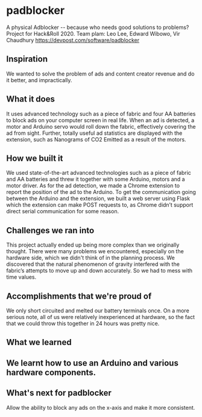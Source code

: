 # padblocker
A physical Adblocker -- because who needs good solutions to problems?
Project for Hack&Roll 2020.
Team plam: Leo Lee, Edward Wibowo, Vir Chaudhury
https://devpost.com/software/padblocker

## Inspiration
We wanted to solve the problem of ads and content creator revenue and do it better, and impractically.

## What it does
It uses advanced technology such as a piece of fabric and four AA batteries to block ads on your computer screen in real life. When an ad is detected, a motor and Arduino servo would roll down the fabric, effectively covering the ad from sight. Further, totally useful ad statistics are displayed with the extension, such as Nanograms of CO2 Emitted as a result of the motors.

## How we built it
We used state-of-the-art advanced technologies such as a piece of fabric and AA batteries and threw it together with some Arduino, motors and a motor driver. As for the ad detection, we made a Chrome extension to report the position of the ad to the Arduino. To get the communication going between the Arduino and the extension, we built a web server using Flask which the extension can make POST requests to, as Chrome didn’t support direct serial communication for some reason.

## Challenges we ran into
This project actually ended up being more complex than we originally thought. There were many problems we encountered, especially on the hardware side, which we didn't think of in the planning process. We discovered that the natural phenomenon of gravity interfered with the fabric’s attempts to move up and down accurately. So we had to mess with time values.

## Accomplishments that we're proud of
We only short circuited and melted our battery terminals once. On a more serious note, all of us were relatively inexperienced at hardware, so the fact that we could throw this together in 24 hours was pretty nice.

## What we learned
## We learnt how to use an Arduino and various hardware components.

## What's next for padblocker
Allow the ability to block any ads on the x-axis and make it more consistent.
